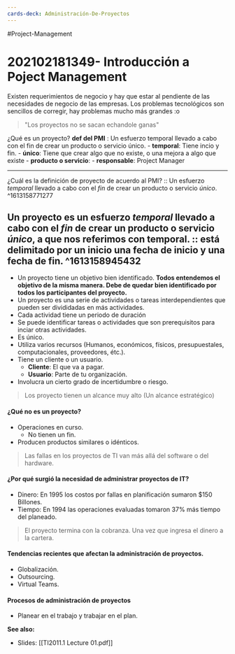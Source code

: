 ```yaml
---
cards-deck: Administración-De-Proyectos
---
```

#Project-Management
# 202102181349- Introducción a Poject Management

Existen requerimientos de negocio y hay que estar al pendiente de las necesidades de negocio de las empresas.
Los problemas tecnológicos son sencillos de corregir, hay problemas mucho más grandes :o 


> "Los proyectos no se sacan echandole ganas"

¿Qué es un proyecto?
**def del PMI** : Un esfuerzo temporal llevado a cabo con el fin de crear un producto o servicio único. 
	- **temporal**: Tiene incio y fin.
	- **único**: Tiene que crear algo que no existe, o una mejora a algo que existe
	- **producto o servicio**: 
	- **responsable**: Project Manager
	
---
¿Cuál es la definición de proyecto de acuerdo al PMI? :: Un esfuerzo _temporal_ llevado a cabo con el _fin_ de crear un producto o servicio _único_. 
^1613158771277

Un **proyecto** es un esfuerzo _temporal_ llevado a cabo con el _fin_ de crear un producto o servicio _único_, a que nos referimos con **temporal**. :: está delimitado por un inicio una fecha de inicio y una fecha de fin.
^1613158945432
---
	
- Un proyecto tiene un objetivo bien identificado. **Todos entendemos el objetivo de la misma manera. Debe de quedar bien identificado por todos los participantes del proyecto.**
- Un proyecto es una serie de actividades o tareas interdependientes que pueden ser divididadas en más actividades.
- Cada actividad tiene un periodo de duración
- Se puede identificar tareas o actividades que son prerequisitos para inciar otras actividades.
- Es único.
- Utiliza varios recursos (Humanos, económicos, físicos, presupuestales, computacionales, proveedores, étc.).
- Tiene un cliente o un usuario. 
	- **Cliente**: El que va a pagar.
	- **Usuario**: Parte de tu organización.
- Involucra un cierto grado de incertidumbre o riesgo.

> Los proyecto tienen un alcance muy alto (Un alcance estratégico)

#### ¿Qué no es un proyecto?
- Operaciones en curso.
	- No tienen un fin.
- Producen productos similares o idénticos.

> Las fallas en los proyectos de TI van más allá del software o del hardware.

#### ¿Por qué surgió la necesidad de administrar proyectos de IT?
- Dinero: En 1995 los costos por fallas en planificación sumaron $150 Billones. 
- Tiempo: En 1994 las operaciones evaluadas tomaron 37% más tiempo del planeado.

> El proyecto termina con la cobranza. Una vez que ingresa el dinero a la cartera.

#### Tendencias recientes que afectan la administración de proyectos.
- Globalización.
- Outsourcing.
- Virtual Teams.

#### Procesos de administración de proyectos
- Planear en el trabajo y trabajar en el plan.

**See also:**
- Slides: [[TI2011.1 Lecture 01.pdf]]